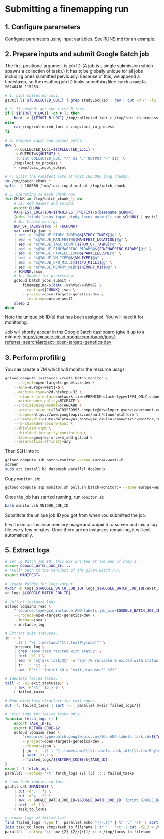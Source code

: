 # Submitting a finemapping run

## 1. Configure parameters

Configure parameters using input variables. See [RUNS.md](RUNS.MD) for an example.

## 2. Prepare inputs and submit Google Batch job

The first positional argument is job ID. (A job is a single submission which spawns a collection of tasks.) It has to be globally unique for all jobs, including ones submitted previously. Because of this, we append a timestamp, so the resulting job ID looks something like: `batch-example-20240410-115253`.

```bash
# 1. List collected loci.
gsutil ls ${COLLECTED_LOCI} | grep studyLocusId | rev | cut -d'/' -f2 | rev > /tmp/collected_loci

# 2. If needed: get the first N loci.
if [ ${FIRST_N_LOCI} -gt 0 ]; then
    head -n ${FIRST_N_LOCI} /tmp/collected_loci > /tmp/loci_to_process
else
    cat /tmp/collected_loci > /tmp/loci_to_process
fi

# 3. Prepare input and output paths.
awk \
    -v COLLECTED_LOCI=${COLLECTED_LOCI} \
    -v OUTPUT=${OUTPUT} \
    '{print COLLECTED_LOCI "/" $1 "," OUTPUT "/" $1}' \
    /tmp/loci_to_process \
    > /tmp/loci_input_output

# 4. Split the manifest into at most 100,000 long chunks.
rm /tmp/batch_chunk_*
split -l 100000 /tmp/loci_input_output /tmp/batch_chunk_

# 5. Operating on each chunk now.
for CHUNK in /tmp/batch_chunk_*; do
    # 5a. Add header and upload.
    export CHUNK
    MANIFEST_LOCATION=${MANIFEST_PREFIX}/$(basename $CHUNK)
    (echo "study_locus_input,study_locus_output"; cat $CHUNK) | gsutil cp - ${MANIFEST_LOCATION}
    # 5b. Create config.
    NUM_OF_TASKS=$(wc -l <$CHUNK)
    cat config.json \
    | sed -e "s@VALUE_STUDY_INDEX@${STUDY_INDEX}@g" \
    | sed -e "s@VALUE_MANIFEST@${MANIFEST_LOCATION}@g" \
    | sed -e "s@VALUE_TASK_COUNT@${NUM_OF_TASKS}@g" \
    | sed -e "s@VALUE_FINEMAPPING_PARAMS@${FINEMAPPING_PARAMS}@g" \
    | sed -e "s@VALUE_PARALLELISM@${PARALLELISM}@g" \
    | sed -e "s@VALUE_VM_TYPE@${VM_TYPE}@g" \
    | sed -e "s@VALUE_CPU_MILLI@${CPU_MILLI}@g" \
    | sed -e "s@VALUE_MEMORY_MIB@${MEMORY_MIB}@g" \
    > $CHUNK.json
    # 5c. Submit for processing.
    gcloud batch jobs submit \
        finemapping-$(date +%Y%m%d-%H%M%S) \
        --config=${CHUNK}.json \
        --project=open-targets-genetics-dev \
        --location=europe-west1
    sleep 2
done
```

Note the unique job ID(s) that has been assigned. You will need it for monitoring.

Job will shortly appear in the Google Batch dashboard (give it up to a minute): https://console.cloud.google.com/batch/jobs?referrer=search&project=open-targets-genetics-dev

## 3. Perform profiling

You can create a VM which will monitor the resource usage:

```bash
gcloud compute instances create batch-monitor \
    --project=open-targets-genetics-dev \
    --zone=europe-west1-b \
    --machine-type=n2d-highcpu-32 \
    --network-interface=network-tier=PREMIUM,stack-type=IPV4_ONLY,subnet=default \
    --maintenance-policy=MIGRATE \
    --provisioning-model=STANDARD \
    --service-account=234703259993-compute@developer.gserviceaccount.com \
    --scopes=https://www.googleapis.com/auth/cloud-platform \
    --create-disk=auto-delete=yes,boot=yes,device-name=tskir-monitor,image=projects/debian-cloud/global/images/debian-12-bookworm-v20240415,mode=rw,size=500,type=projects/open-targets-genetics-dev/zones/europe-west1-b/diskTypes/pd-balanced \
    --no-shielded-secure-boot \
    --shielded-vtpm \
    --shielded-integrity-monitoring \
    --labels=goog-ec-src=vm_add-gcloud \
    --reservation-affinity=any
```

Then SSH into it:

```bash
gcloud compute ssh batch-monitor --zone europe-west1-b
screen
sudo apt install bc datamash parallel dos2unix
```

Copy `monitor.sh`:

```bash
gcloud compute scp monitor.sh poll.sh batch-monitor:~ --zone europe-west1-b
```

Once the job has started running, run `monitor.sh`:

```bash
bash monitor.sh UNIQUE_JOB_ID
```

Substitute the unique job ID you got from when you submitted the job.

It will monitor instance memory usage and output it to screen and into a log file every few minutes. Once there are no instances remaining, it will exit automatically.

## 5. Extract logs
```bash
# Set up Batch job ID. This was printed at the end of step 1.
export GOOGLE_BATCH_JOB_ID=...
# *Full* path to the manifest of the given Batch run.
export MANIFEST=...

# Create folder for logs output.
mkdir -p logs_${GOOGLE_BATCH_JOB_ID} logs_${GOOGLE_BATCH_JOB_ID}/exit_statuses logs_${GOOGLE_BATCH_JOB_ID}/failed_logs
cd logs_${GOOGLE_BATCH_JOB_ID}

# Collect instance logs.
gcloud logging read \
    "resource.type=gce_instance AND labels.job_uid=$GOOGLE_BATCH_JOB_ID" \
    --project=open-targets-genetics-dev \
    --format=json \
    > instance_log

# Extract exit statuses.
jq -r \
    '.[] | "\(.timestamp)\t\(.textPayload)"' \
    instance_log \
    | grep "Task task.*exited with status" \
    | sort -k1,1 \
    | sed -e 's@Task task/@@' -e 's@/./0 runnable 0 exited with status @|@' \
    | tr '|' '\t' \
    | awk -F'\t' '{print $0 > "exit_statuses/" $2}'

# Identify failed tasks.
tail -q -n1 exit_statuses/* \
    | awk -F'\t' '$3 > 0' \
    > failed_tasks

# Make directory structure for exit codes.
cut -f3 failed_tasks | sort -u | parallel mkdir failed_logs/{}

# Fetch logs for failed tasks only.
function fetch_logs () {
    export TASK_ID=$1
    export RETURN_CODE=$2
    gcloud logging read \
        "resource.type=batch.googleapis.com/Job AND labels.task_id=${TASK_ID}" \
        --project=open-targets-genetics-dev \
        --format=json \
        | jq -r '.[] | "\(.timestamp)\t\(.labels.task_id)\t\(.textPayload)"' \
        | sort -k1,1 \
        > failed_logs/${RETURN_CODE}/${TASK_ID}
}
export -f fetch_logs
parallel --colsep '\t' fetch_logs {2} {3} :::: failed_tasks

# Link task indexes to loci.
gsutil cat $MANIFEST \
    | cut -d',' -f1 \
    | cut -d'=' -f2 \
    | awk -v GOOGLE_BATCH_JOB_ID=$GOOGLE_BATCH_JOB_ID '{print GOOGLE_BATCH_JOB_ID "-group0-" NR "\t" $1}' \
    | sort -k1,1 \
    > task_to_locus

# Rename logs of failed loci.
find failed_logs -type f | parallel echo "{/},{}" | tr ',' '\t' | sort -k1,1 > /tmp/task_to_filename
join task_to_locus /tmp/task_to_filename | tr ' ' '\t' | cut -f2,3 > /tmp/locus_to_filename
parallel --colsep '\t' mv {2} {2//}/{1} :::: /tmp/locus_to_filename
```
